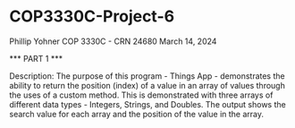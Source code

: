 

# COP3330C-Project-6

Phillip Yohner
COP 3330C - CRN 24680
March 14, 2024

*** PART 1 ***

Description:
The purpose of this program - Things App - demonstrates the ability to return the position (index) of a value
in an array of values through the uses of a custom method.  This is demonstrated with three arrays
of different data types - Integers, Strings, and Doubles.  The output shows the search value for each array
and the position of the value in the array.
